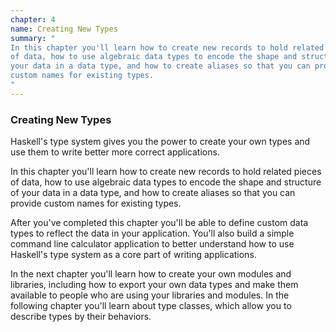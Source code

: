 ```yaml
---
chapter: 4
name: Creating New Types
summary: "
In this chapter you'll learn how to create new records to hold related pieces
of data, how to use algebraic data types to encode the shape and structure of
your data in a data type, and how to create aliases so that you can provide
custom names for existing types.
"
---
```


### Creating New Types

Haskell's type system gives you the power to create your own types and use
them to write better more correct applications.

In this chapter you'll learn how to create new records to hold related pieces
of data, how to use algebraic data types to encode the shape and structure of
your data in a data type, and how to create aliases so that you can provide
custom names for existing types.

After you've completed this chapter you'll be able to define custom data types
to reflect the data in your application. You'll also build a simple command
line calculator application to better understand how to use Haskell's type
system as a core part of writing applications.

In the next chapter you'll learn how to create your own modules and libraries,
including how to export your own data types and make them available to people
who are using your libraries and modules. In the following chapter you'll
learn about type classes, which allow you to describe types by their
behaviors.
